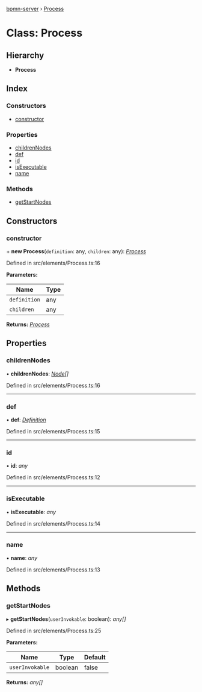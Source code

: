 [bpmn-server](../README.md) › [Process](process.md)

# Class: Process

## Hierarchy

* **Process**

## Index

### Constructors

* [constructor](process.md#constructor)

### Properties

* [childrenNodes](process.md#childrennodes)
* [def](process.md#def)
* [id](process.md#id)
* [isExecutable](process.md#isexecutable)
* [name](process.md#name)

### Methods

* [getStartNodes](process.md#getstartnodes)

## Constructors

###  constructor

\+ **new Process**(`definition`: any, `children`: any): *[Process](process.md)*

Defined in src/elements/Process.ts:16

**Parameters:**

Name | Type |
------ | ------ |
`definition` | any |
`children` | any |

**Returns:** *[Process](process.md)*

## Properties

###  childrenNodes

• **childrenNodes**: *[Node](node.md)[]*

Defined in src/elements/Process.ts:16

___

###  def

• **def**: *[Definition](definition.md)*

Defined in src/elements/Process.ts:15

___

###  id

• **id**: *any*

Defined in src/elements/Process.ts:12

___

###  isExecutable

• **isExecutable**: *any*

Defined in src/elements/Process.ts:14

___

###  name

• **name**: *any*

Defined in src/elements/Process.ts:13

## Methods

###  getStartNodes

▸ **getStartNodes**(`userInvokable`: boolean): *any[]*

Defined in src/elements/Process.ts:25

**Parameters:**

Name | Type | Default |
------ | ------ | ------ |
`userInvokable` | boolean | false |

**Returns:** *any[]*
